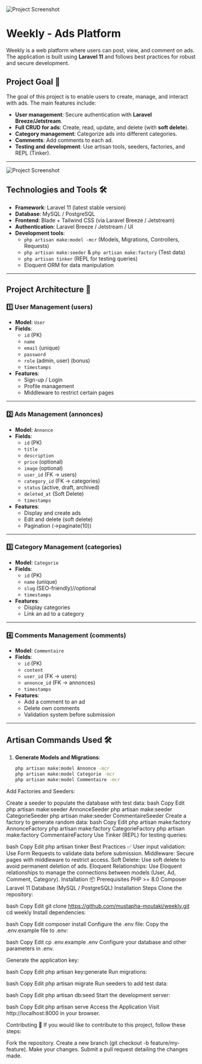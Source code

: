 ![Project Screenshot](public/storage/images/kingmorder.png)
# Weekly - Ads Platform

Weekly is a web platform where users can post, view, and comment on ads. The application is built using **Laravel 11** and follows best practices for robust and secure development.

## Project Goal 🎯

The goal of this project is to enable users to create, manage, and interact with ads. The main features include:

- **User management**: Secure authentication with **Laravel Breeze/Jetstream**.
- **Full CRUD for ads**: Create, read, update, and delete (with **soft delete**).
- **Category management**: Categorize ads into different categories.
- **Comments**: Add comments to each ad.
- **Testing and development**: Use artisan tools, seeders, factories, and REPL (Tinker).

---
![Project Screenshot](public/storage/images/tech.jpg)

## Technologies and Tools 🛠

- **Framework**: Laravel 11 (latest stable version)
- **Database**: MySQL / PostgreSQL
- **Frontend**: Blade + Tailwind CSS (via Laravel Breeze / Jetstream)
- **Authentication**: Laravel Breeze / Jetstream / UI
- **Development tools**:
  - `php artisan make:model -mcr` (Models, Migrations, Controllers, Requests)
  - `php artisan make:seeder` & `php artisan make:factory` (Test data)
  - `php artisan tinker` (REPL for testing queries)
  - Eloquent ORM for data manipulation

---

## Project Architecture 📌

### 1️⃣ User Management (users)

- **Model**: `User`
- **Fields**:
  - `id` (PK)
  - `name`
  - `email` (unique)
  - `password`
  - `role` (admin, user) (bonus)
  - `timestamps`
- **Features**:
  - Sign-up / Login
  - Profile management
  - Middleware to restrict certain pages

---

### 2️⃣ Ads Management (annonces)

- **Model**: `Annonce`
- **Fields**:
  - `id` (PK)
  - `title`
  - `description`
  - `price` (optional)
  - `image` (optional)
  - `user_id` (FK → users)
  - `category_id` (FK → categories)
  - `status` (active, draft, archived)
  - `deleted_at` (Soft Delete)
  - `timestamps`
- **Features**:
  - Display and create ads
  - Edit and delete (soft delete)
  - Pagination (->paginate(10))

---

### 3️⃣ Category Management (categories)

- **Model**: `Categorie`
- **Fields**:
  - `id` (PK)
  - `name` (unique)
  - `slug` (SEO-friendly)//optional
  - `timestamps`
- **Features**:
  - Display categories
  - Link an ad to a category

---

### 4️⃣ Comments Management (comments)

- **Model**: `Commentaire`
- **Fields**:
  - `id` (PK)
  - `content`
  - `user_id` (FK → users)
  - `annonce_id` (FK → annonces)
  - `timestamps`
- **Features**:
  - Add a comment to an ad
  - Delete own comments
  - Validation system before submission

---

## Artisan Commands Used 🛠

1. **Generate Models and Migrations**:
   ```bash
   php artisan make:model Annonce -mcr
   php artisan make:model Categorie -mcr
   php artisan make:model Commentaire -mcr
Add Factories and Seeders:

Create a seeder to populate the database with test data:
bash
Copy
Edit
php artisan make:seeder AnnonceSeeder
php artisan make:seeder CategorieSeeder
php artisan make:seeder CommentaireSeeder
Create a factory to generate random data:
bash
Copy
Edit
php artisan make:factory AnnonceFactory
php artisan make:factory CategorieFactory
php artisan make:factory CommentaireFactory
Use Tinker (REPL) for testing queries:

bash
Copy
Edit
php artisan tinker
Best Practices ✅
User input validation: Use Form Requests to validate data before submission.
Middleware: Secure pages with middleware to restrict access.
Soft Delete: Use soft delete to avoid permanent deletion of ads.
Eloquent Relationships: Use Eloquent relationships to manage the connections between models (User, Ad, Comment, Category).
Installation 📦
Prerequisites
PHP >= 8.0
Composer
Laravel 11
Database (MySQL / PostgreSQL)
Installation Steps
Clone the repository:

bash
Copy
Edit
git clone https://github.com/mustapha-moutaki/weekly.git
cd weekly
Install dependencies:

bash
Copy
Edit
composer install
Configure the .env file: Copy the .env.example file to .env:

bash
Copy
Edit
cp .env.example .env
Configure your database and other parameters in .env.

Generate the application key:

bash
Copy
Edit
php artisan key:generate
Run migrations:

bash
Copy
Edit
php artisan migrate
Run seeders to add test data:

bash
Copy
Edit
php artisan db:seed
Start the development server:

bash
Copy
Edit
php artisan serve
Access the Application
Visit http://localhost:8000 in your browser.

Contributing 🤝
If you would like to contribute to this project, follow these steps:

Fork the repository.
Create a new branch (git checkout -b feature/my-feature).
Make your changes.
Submit a pull request detailing the changes made.